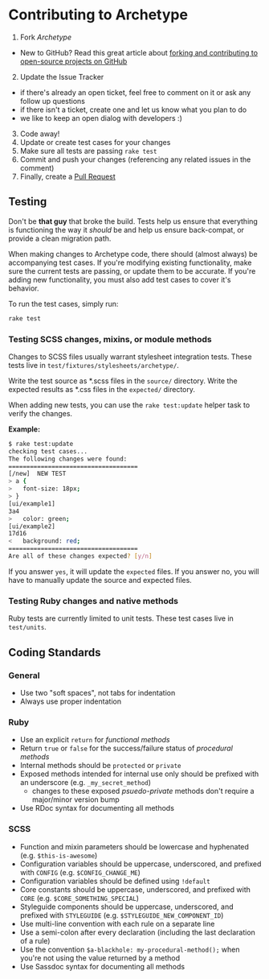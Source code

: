 # Contributing to Archetype

1. Fork *Archetype*
  - New to GitHub? Read this great article about [forking and contributing to open-source projects on GitHub](https://help.github.com/articles/fork-a-repo)
2. Update the Issue Tracker
  - if there's already an open ticket, feel free to comment on it or ask any follow up questions
  - if there isn't a ticket, create one and let us know what you plan to do
  - we like to keep an open dialog with developers :)
3. Code away!
4. Update or create test cases for your changes
5. Make sure all tests are passing `rake test`
6. Commit and push your changes (referencing any related issues in the comment)
7. Finally, create a [Pull Request](https://help.github.com/articles/creating-a-pull-request)

## Testing

Don't be **that guy** that broke the build. Tests help us ensure that everything is functioning the way it _should_ be and help us ensure back-compat, or provide a clean migration path.

When making changes to Archetype code, there should (almost always) be accompanying test cases. If you're modifying existing functionality, make sure the current tests are passing, or update them to be accurate.
If you're adding new functionality, you must also add test cases to cover it's behavior.

To run the test cases, simply run:

```sh
rake test
```

### Testing SCSS changes, mixins, or module methods

Changes to SCSS files usually warrant stylesheet integration tests. These tests live in `test/fixtures/stylesheets/archetype/`.

Write the test source as \*.scss files in the `source/` directory. Write the expected results as \*.css files in the `expected/` directory.

When adding new tests, you can use the `rake test:update` helper task to verify the changes.

**Example:**

```sh
$ rake test:update
checking test cases...
The following changes were found:
====================================
[/new]  NEW TEST
> a {
>   font-size: 18px;
> }
[ui/example1]
3a4
>   color: green;
[ui/example2]
17d16
<   background: red;
====================================
Are all of these changes expected? [y/n]
```

If you answer `yes`, it will update the `expected` files. If you answer no, you will have to manually update the source and expected files.

### Testing Ruby changes and native methods

Ruby tests are currently limited to unit tests. These test cases live in `test/units`.

## Coding Standards

### General

- Use two "soft spaces", not tabs for indentation
- Always use proper indentation

### Ruby

- Use an explicit `return` for _functional methods_
- Return `true` or `false` for the success/failure status of _procedural methods_
- Internal methods should be `protected` or `private`
- Exposed methods intended for internal use only should be prefixed with an underscore (e.g. `_my_secret_method`)
  - changes to these exposed _psuedo-private_ methods don't require a major/minor version bump
- Use RDoc syntax for documenting all methods

### SCSS

- Function and mixin parameters should be lowercase and hyphenated (e.g. `$this-is-awesome`)
- Configuration variables should be uppercase, underscored, and prefixed with `CONFIG` (e.g. `$CONFIG_CHANGE_ME`)
- Configuration variables should be defined using `!default`
- Core constants should be uppercase, underscored, and prefixed with `CORE` (e.g. `$CORE_SOMETHING_SPECIAL`)
- Styleguide components should be uppercase, underscored, and prefixed with `STYLEGUIDE` (e.g. `$STYLEGUIDE_NEW_COMPONENT_ID`)
- Use multi-line convention with each rule on a separate line
- Use a semi-colon after every declaration (including the last declaration of a rule)
- Use the convention `$a-blackhole: my-procedural-method();` when you're not using the value returned by a method
- Use Sassdoc syntax for documenting all methods
